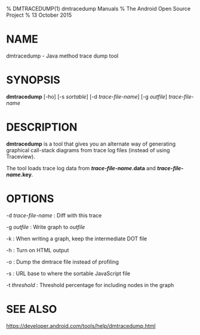 % DMTRACEDUMP(1) dmtracedump Manuals
% The Android Open Source Project
% 13 October 2015

# NAME

dmtracedump - Java method trace dump tool

# SYNOPSIS

**dmtracedump** [-ho] [-s _sortable_] [-d _trace-file-name_] [-g _outfile_] _trace-file-name_

# DESCRIPTION

**dmtracedump** is a tool that gives you an alternate way of generating
graphical call-stack diagrams from trace log files (instead of using Traceview).

The tool loads trace log data from **_trace-file-name_.data** and
**_trace-file-name_.key**.

# OPTIONS

-d _trace-file-name_
: Diff with this trace

-g _outfile_
: Write graph to _outfile_

-k
: When writing a graph, keep the intermediate DOT file

-h
: Turn on HTML output

-o
: Dump the dmtrace file instead of profiling

-s
: URL base to where the sortable JavaScript file

-t _threshold_
: Threshold percentage for including nodes in the graph

# SEE ALSO

https://developer.android.com/tools/help/dmtracedump.html